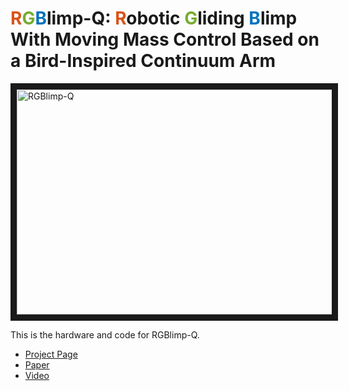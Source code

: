 # <font color=D95319>R</font><font color=77AC30>G</font><font color=0072BD>B</font>limp-Q: <font color=D95319>R</font>obotic <font color=77AC30>G</font>liding <font color=0072BD>B</font>limp With Moving Mass Control Based on a Bird-Inspired Continuum Arm

<a href="https://www.youtube.com/watch?v=yA_nncO6qE4" target="_blank"><img src="https://img.youtube.com/vi/yA_nncO6qE4/maxresdefault.jpg" 
alt="RGBlimp-Q" width="640" height="360" border="10" /></a>

This is the hardware and code for RGBlimp-Q.

* [Project Page](https://RGBlimp.github.io)
* [Paper](https://arxiv.org)
* [Video](https://www.youtube.com/watch?v=yA_nncO6qE4)


